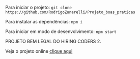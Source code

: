 Para iniciar o projeto:
`git clone https://github.com/RodrigoZunarelli/Projeto_boas_praticas `

Para instalar as dependências:
`npm i`

Para iniciar em modo de desenvolvimento:
`npm start`


PROJETO BEM LEGAL DO HIRING CODERS 2.

Veja o projeto online [clique aqui](https://projeto-boas-praticas.vercel.app/)